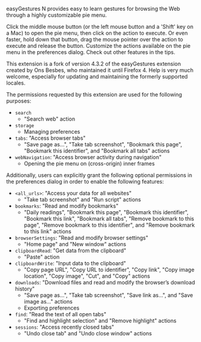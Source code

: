easyGestures N provides easy to learn gestures for browsing the Web through a highly customizable pie menu.

Click the middle mouse button (or the left mouse button and a 'Shift' key on a Mac) to open the pie menu, then click on the action to execute. Or even faster, hold down that button, drag the mouse pointer over the action to execute and release the button. Customize the actions available on the pie menu in the preferences dialog. Check out other features in the tips.

This extension is a fork of version 4.3.2 of the easyGestures extension created by Ons Besbes, who maintained it until Firefox 4. Help is very much welcome, especially for updating and maintaining the formerly supported locales.

The permissions requested by this extension are used for the following purposes:

- `search`
  - "Search web" action
- `storage`
  - Managing preferences
- `tabs`: "Access browser tabs"
  - "Save page as...", "Take tab screenshot", "Bookmark this page", "Bookmark this identifier", and "Bookmark all tabs" actions
- `webNavigation`: "Access browser activity during navigation"
  - Opening the pie menu on (cross-origin) inner frames

Additionally, users can explicitly grant the following optional permissions in the preferences dialog in order to enable the following features:

- `<all_urls>`: "Access your data for all websites"
  - "Take tab screenshot" and "Run script" actions
- `bookmarks`: "Read and modify bookmarks"
  - "Daily readings", "Bookmark this page", "Bookmark this identifier", "Bookmark this link", "Bookmark all tabs", "Remove bookmark to this page", "Remove bookmark to this identifier", and "Remove bookmark to this link" actions
- `browserSettings`: "Read and modify browser settings"
  - "Home page" and "New window" actions
- `clipboardRead`: "Get data from the clipboard"
  - "Paste" action
- `clipboardWrite`: "Input data to the clipboard"
  - "Copy page URL", "Copy URL to identifier", "Copy link", "Copy image location", "Copy image", "Cut", and "Copy" actions
- `downloads`: "Download files and read and modify the browser’s download history"
  - "Save page as...", "Take tab screenshot", "Save link as...", and "Save image as..." actions
  - Exporting preferences
- `find`: "Read the text of all open tabs"
  - "Find and highlight selection" and "Remove highlight" actions
- `sessions`: "Access recently closed tabs"
  - "Undo close tab" and "Undo close window" actions
